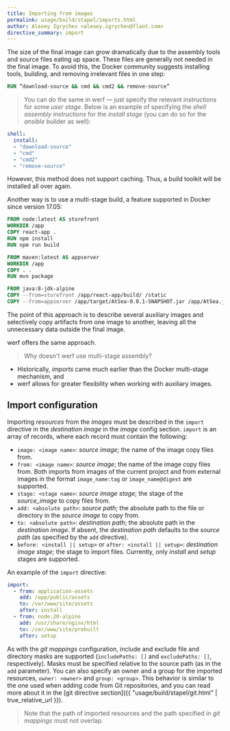 ```yaml
---
title: Importing from images
permalink: usage/build/stapel/imports.html
author: Alexey Igrychev <alexey.igrychev@flant.com>
directive_summary: import
---
```


The size of the final image can grow dramatically due to the assembly tools and source files eating up space. These files are generally not needed in the final image.
To avoid this, the Docker community suggests installing tools, building, and removing irrelevant files in one step:

```Dockerfile
RUN “download-source && cmd && cmd2 && remove-source”
```

> You can do the same in werf — just specify the relevant instructions for some _user stage_. Below is an example of specifying the _shell assembly instructions_ for the _install stage_ (you can do so for the _ansible_ builder as well):
```yaml
shell:
  install:
  - "download-source"
  - "cmd"
  - "cmd2"
  - "remove-source"
```

However, this method does not support caching. Thus, a build toolkit will be installed all over again.

Another way is to use a multi-stage build, a feature supported in Docker since version 17.05:

```Dockerfile
FROM node:latest AS storefront
WORKDIR /app
COPY react-app .
RUN npm install
RUN npm run build

FROM maven:latest AS appserver
WORKDIR /app
COPY . .
RUN mvn package

FROM java:8-jdk-alpine
COPY --from=storefront /app/react-app/build/ /static
COPY --from=appserver /app/target/AtSea-0.0.1-SNAPSHOT.jar /app/AtSea.jar
```

The point of this approach is to describe several auxiliary images and selectively copy artifacts from one image to another, leaving all the unnecessary data outside the final image.

werf offers the same approach.

> Why doesn't werf use multi-stage assembly?
* Historically, _imports_ came much earlier than the Docker multi-stage mechanism, and
* werf allows for greater flexibility when working with auxiliary images.

## Import configuration

Importing _resources_ from the _images_ must be described in the `import` directive in the _destination image_ in the _image_ config section. `import` is an array of records, where each record must contain the following:

- `image: <image name>`: _source image_; the name of the image copy files from.
- `from: <image name>`: _source image_; the name of the image copy files from. Both imports from images of the current project and from external images in the format `image_name:tag` or `image_name@digest` are supported.
- `stage: <stage name>`: _source image stage_; the stage of the _source_image_ to copy files from.
- `add: <absolute path>`: _source path_; the absolute path to the file or directory in the _source image_ to copy from.
- `to: <absolute path>`: _destination path_; the absolute path in the _destination image_. If absent, the _destination path_ defaults to the  _source path_ (as specified by the `add` directive).
- `before: <install || setup>` or `after: <install || setup>`: _destination image stage_; the stage to import files. Currently, only _install_ and _setup_ stages are supported.

An example of the `import` directive:

```yaml
import:
  - from: application-assets
    add: /app/public/assets
    to: /var/www/site/assets
    after: install
  - from: node:20-alpine
    add: /usr/share/nginx/html
    to: /var/www/site/prebuilt
    after: setup
```

As with the _git mappings_ configuration, include and exclude file and directory masks are supported (`includePaths: []` and `excludePaths: []`, respectively). Masks must be specified relative to the source path (as in the `add` parameter).
You can also specify an owner and a group for the imported resources, `owner: <owner>` and `group: <group>`.
This behavior is similar to the one used when adding code from Git repositories, and you can read more about it in the [git directive section]({{ "usage/build/stapel/git.html" | true_relative_url }}).

> Note that the path of imported resources and the path specified in _git mappings_ must not overlap.
